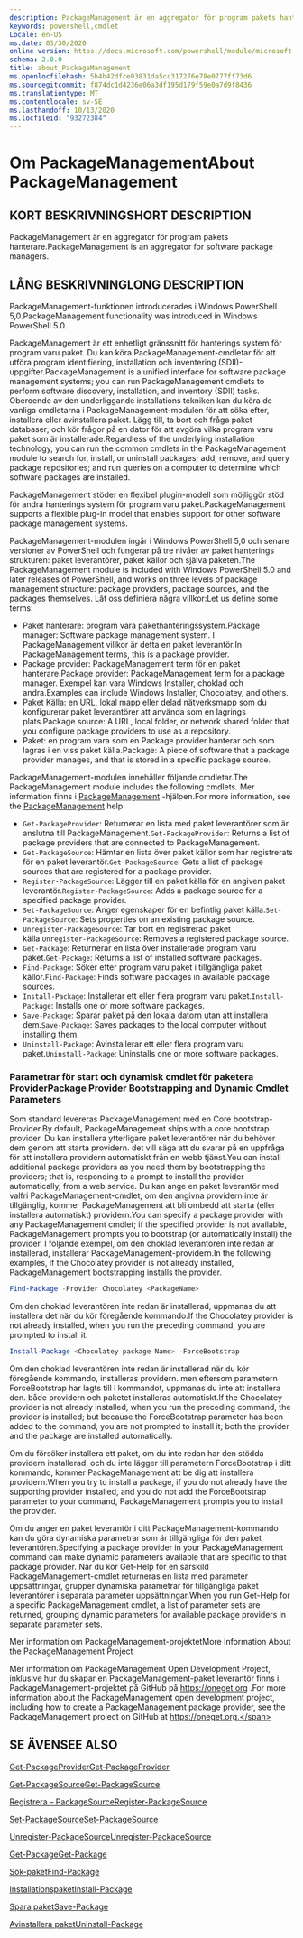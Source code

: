 ```yaml
---
description: PackageManagement är en aggregator för program pakets hanterare.
keywords: powershell,cmdlet
Locale: en-US
ms.date: 03/30/2020
online version: https://docs.microsoft.com/powershell/module/microsoft.powershell.core/about/about_packagemanagement?view=powershell-7&WT.mc_id=ps-gethelp
schema: 2.0.0
title: about_PackageManagement
ms.openlocfilehash: 5b4b42dfce03831da5cc317276e78e0777ff73d6
ms.sourcegitcommit: f874dc1d4236e06a3df195d179f59e0a7d9f8436
ms.translationtype: MT
ms.contentlocale: sv-SE
ms.lasthandoff: 10/13/2020
ms.locfileid: "93272384"
---
```

# <a name="about-packagemanagement"></a><span data-ttu-id="e6617-104">Om PackageManagement</span><span class="sxs-lookup"><span data-stu-id="e6617-104">About PackageManagement</span></span>

## <a name="short-description"></a><span data-ttu-id="e6617-105">KORT BESKRIVNING</span><span class="sxs-lookup"><span data-stu-id="e6617-105">SHORT DESCRIPTION</span></span>
<span data-ttu-id="e6617-106">PackageManagement är en aggregator för program pakets hanterare.</span><span class="sxs-lookup"><span data-stu-id="e6617-106">PackageManagement is an aggregator for software package managers.</span></span>

## <a name="long-description"></a><span data-ttu-id="e6617-107">LÅNG BESKRIVNING</span><span class="sxs-lookup"><span data-stu-id="e6617-107">LONG DESCRIPTION</span></span>

<span data-ttu-id="e6617-108">PackageManagement-funktionen introducerades i Windows PowerShell 5,0.</span><span class="sxs-lookup"><span data-stu-id="e6617-108">PackageManagement functionality was introduced in Windows PowerShell 5.0.</span></span>

<span data-ttu-id="e6617-109">PackageManagement är ett enhetligt gränssnitt för hanterings system för program varu paket. Du kan köra PackageManagement-cmdletar för att utföra program identifiering, installation och inventering (SDII)-uppgifter.</span><span class="sxs-lookup"><span data-stu-id="e6617-109">PackageManagement is a unified interface for software package management systems; you can run PackageManagement cmdlets to perform software discovery, installation, and inventory (SDII) tasks.</span></span> <span data-ttu-id="e6617-110">Oberoende av den underliggande installations tekniken kan du köra de vanliga cmdletarna i PackageManagement-modulen för att söka efter, installera eller avinstallera paket. Lägg till, ta bort och fråga paket databaser; och kör frågor på en dator för att avgöra vilka program varu paket som är installerade.</span><span class="sxs-lookup"><span data-stu-id="e6617-110">Regardless of the underlying installation technology, you can run the common cmdlets in the PackageManagement module to search for, install, or uninstall packages; add, remove, and query package repositories; and run queries on a computer to determine which software packages are installed.</span></span>

<span data-ttu-id="e6617-111">PackageManagement stöder en flexibel plugin-modell som möjliggör stöd för andra hanterings system för program varu paket.</span><span class="sxs-lookup"><span data-stu-id="e6617-111">PackageManagement supports a flexible plug-in model that enables support for other software package management systems.</span></span>

<span data-ttu-id="e6617-112">PackageManagement-modulen ingår i Windows PowerShell 5,0 och senare versioner av PowerShell och fungerar på tre nivåer av paket hanterings strukturen: paket leverantörer, paket källor och själva paketen.</span><span class="sxs-lookup"><span data-stu-id="e6617-112">The PackageManagement module is included with Windows PowerShell 5.0 and later releases of PowerShell, and works on three levels of package management structure: package providers, package sources, and the packages themselves.</span></span> <span data-ttu-id="e6617-113">Låt oss definiera några villkor:</span><span class="sxs-lookup"><span data-stu-id="e6617-113">Let us define some terms:</span></span>

- <span data-ttu-id="e6617-114">Paket hanterare: program vara pakethanteringssystem.</span><span class="sxs-lookup"><span data-stu-id="e6617-114">Package manager: Software package management system.</span></span> <span data-ttu-id="e6617-115">I PackageManagement villkor är detta en paket leverantör.</span><span class="sxs-lookup"><span data-stu-id="e6617-115">In PackageManagement terms, this is a package provider.</span></span>
- <span data-ttu-id="e6617-116">Package provider: PackageManagement term för en paket hanterare.</span><span class="sxs-lookup"><span data-stu-id="e6617-116">Package provider: PackageManagement term for a package manager.</span></span> <span data-ttu-id="e6617-117">Exempel kan vara Windows Installer, choklad och andra.</span><span class="sxs-lookup"><span data-stu-id="e6617-117">Examples can include Windows Installer, Chocolatey, and others.</span></span>
- <span data-ttu-id="e6617-118">Paket Källa: en URL, lokal mapp eller delad nätverksmapp som du konfigurerar paket leverantörer att använda som en lagrings plats.</span><span class="sxs-lookup"><span data-stu-id="e6617-118">Package source: A URL, local folder, or network shared folder that you configure package providers to use as a repository.</span></span>
- <span data-ttu-id="e6617-119">Paket: en program vara som en Package provider hanterar och som lagras i en viss paket källa.</span><span class="sxs-lookup"><span data-stu-id="e6617-119">Package: A piece of software that a package provider manages, and that is stored in a specific package source.</span></span>

<span data-ttu-id="e6617-120">PackageManagement-modulen innehåller följande cmdletar.</span><span class="sxs-lookup"><span data-stu-id="e6617-120">The PackageManagement module includes the following cmdlets.</span></span> <span data-ttu-id="e6617-121">Mer information finns i [PackageManagement](/powershell/module/packagemanagement) -hjälpen.</span><span class="sxs-lookup"><span data-stu-id="e6617-121">For more information, see the [PackageManagement](/powershell/module/packagemanagement) help.</span></span>

- <span data-ttu-id="e6617-122">`Get-PackageProvider`: Returnerar en lista med paket leverantörer som är anslutna till PackageManagement.</span><span class="sxs-lookup"><span data-stu-id="e6617-122">`Get-PackageProvider`: Returns a list of package providers that are  connected to PackageManagement.</span></span>
- <span data-ttu-id="e6617-123">`Get-PackageSource`: Hämtar en lista över paket källor som har registrerats för en paket leverantör.</span><span class="sxs-lookup"><span data-stu-id="e6617-123">`Get-PackageSource`: Gets a list of package sources that are registered for a package provider.</span></span>
- <span data-ttu-id="e6617-124">`Register-PackageSource`: Lägger till en paket källa för en angiven paket leverantör.</span><span class="sxs-lookup"><span data-stu-id="e6617-124">`Register-PackageSource`: Adds a package source for a specified package provider.</span></span>
- <span data-ttu-id="e6617-125">`Set-PackageSource`: Anger egenskaper för en befintlig paket källa.</span><span class="sxs-lookup"><span data-stu-id="e6617-125">`Set-PackageSource`: Sets properties on an existing package source.</span></span>
- <span data-ttu-id="e6617-126">`Unregister-PackageSource`: Tar bort en registrerad paket källa.</span><span class="sxs-lookup"><span data-stu-id="e6617-126">`Unregister-PackageSource`: Removes a registered package source.</span></span>
- <span data-ttu-id="e6617-127">`Get-Package`: Returnerar en lista över installerade program varu paket.</span><span class="sxs-lookup"><span data-stu-id="e6617-127">`Get-Package`: Returns a list of installed software packages.</span></span>
- <span data-ttu-id="e6617-128">`Find-Package`: Söker efter program varu paket i tillgängliga paket källor.</span><span class="sxs-lookup"><span data-stu-id="e6617-128">`Find-Package`: Finds software packages in available package sources.</span></span>
- <span data-ttu-id="e6617-129">`Install-Package`: Installerar ett eller flera program varu paket.</span><span class="sxs-lookup"><span data-stu-id="e6617-129">`Install-Package`: Installs one or more software packages.</span></span>
- <span data-ttu-id="e6617-130">`Save-Package`: Sparar paket på den lokala datorn utan att installera dem.</span><span class="sxs-lookup"><span data-stu-id="e6617-130">`Save-Package`: Saves packages to the local computer without installing them.</span></span>
- <span data-ttu-id="e6617-131">`Uninstall-Package`: Avinstallerar ett eller flera program varu paket.</span><span class="sxs-lookup"><span data-stu-id="e6617-131">`Uninstall-Package`: Uninstalls one or more software packages.</span></span>

### <a name="package-provider-bootstrapping-and-dynamic-cmdlet-parameters"></a><span data-ttu-id="e6617-132">Parametrar för start och dynamisk cmdlet för paketera Provider</span><span class="sxs-lookup"><span data-stu-id="e6617-132">Package Provider Bootstrapping and Dynamic Cmdlet Parameters</span></span>

<span data-ttu-id="e6617-133">Som standard levereras PackageManagement med en Core bootstrap-Provider.</span><span class="sxs-lookup"><span data-stu-id="e6617-133">By default, PackageManagement ships with a core bootstrap provider.</span></span> <span data-ttu-id="e6617-134">Du kan installera ytterligare paket leverantörer när du behöver dem genom att starta providern. det vill säga att du svarar på en uppfråga för att installera providern automatiskt från en webb tjänst.</span><span class="sxs-lookup"><span data-stu-id="e6617-134">You can install additional package providers as you need them by bootstrapping the providers; that is, responding to a prompt to install the provider automatically, from a web service.</span></span> <span data-ttu-id="e6617-135">Du kan ange en paket leverantör med valfri PackageManagement-cmdlet; om den angivna providern inte är tillgänglig, kommer PackageManagement att bli ombedd att starta (eller installera automatiskt) providern.</span><span class="sxs-lookup"><span data-stu-id="e6617-135">You can specify a package provider with any PackageManagement cmdlet; if the specified provider is not available, PackageManagement prompts you to bootstrap (or automatically install) the provider.</span></span> <span data-ttu-id="e6617-136">I följande exempel, om den choklad leverantören inte redan är installerad, installerar PackageManagement-providern.</span><span class="sxs-lookup"><span data-stu-id="e6617-136">In the following examples, if the Chocolatey provider is not already installed, PackageManagement bootstrapping installs the provider.</span></span>

```powershell
Find-Package -Provider Chocolatey <PackageName>
```

<span data-ttu-id="e6617-137">Om den choklad leverantören inte redan är installerad, uppmanas du att installera det när du kör föregående kommando.</span><span class="sxs-lookup"><span data-stu-id="e6617-137">If the Chocolatey provider is not already installed, when you run the preceding command, you are prompted to install it.</span></span>

```powershell
Install-Package <Chocolatey package Name> -ForceBootstrap
```

<span data-ttu-id="e6617-138">Om den choklad leverantören inte redan är installerad när du kör föregående kommando, installeras providern. men eftersom parametern ForceBootstrap har lagts till i kommandot, uppmanas du inte att installera den. både providern och paketet installeras automatiskt.</span><span class="sxs-lookup"><span data-stu-id="e6617-138">If the Chocolatey provider is not already installed, when you run the preceding command, the provider is installed; but because the ForceBootstrap parameter has been added to the command, you are not prompted to install it; both the provider and the package are installed automatically.</span></span>

<span data-ttu-id="e6617-139">Om du försöker installera ett paket, om du inte redan har den stödda providern installerad, och du inte lägger till parametern ForceBootstrap i ditt kommando, kommer PackageManagement att be dig att installera providern.</span><span class="sxs-lookup"><span data-stu-id="e6617-139">When you try to install a package, if you do not already have the supporting provider installed, and you do not add the ForceBootstrap parameter to your command, PackageManagement prompts you to install the provider.</span></span>

<span data-ttu-id="e6617-140">Om du anger en paket leverantör i ditt PackageManagement-kommando kan du göra dynamiska parametrar som är tillgängliga för den paket leverantören.</span><span class="sxs-lookup"><span data-stu-id="e6617-140">Specifying a package provider in your PackageManagement command can make dynamic parameters available that are specific to that package provider.</span></span> <span data-ttu-id="e6617-141">När du kör Get-Help för en särskild PackageManagement-cmdlet returneras en lista med parameter uppsättningar, grupper dynamiska parametrar för tillgängliga paket leverantörer i separata parameter uppsättningar.</span><span class="sxs-lookup"><span data-stu-id="e6617-141">When you run Get-Help for a specific PackageManagement cmdlet, a list of parameter sets are returned, grouping dynamic parameters for available package providers in separate parameter sets.</span></span>

<span data-ttu-id="e6617-142">Mer information om PackageManagement-projektet</span><span class="sxs-lookup"><span data-stu-id="e6617-142">More Information About the PackageManagement Project</span></span>

<span data-ttu-id="e6617-143">Mer information om PackageManagement Open Development Project, inklusive hur du skapar en PackageManagement-paket leverantör finns i PackageManagement-projektet på GitHub på https://oneget.org .</span><span class="sxs-lookup"><span data-stu-id="e6617-143">For more information about the PackageManagement open development project, including how to create a PackageManagement package provider, see the PackageManagement project on GitHub at https://oneget.org.</span></span>

## <a name="see-also"></a><span data-ttu-id="e6617-144">SE ÄVEN</span><span class="sxs-lookup"><span data-stu-id="e6617-144">SEE ALSO</span></span>

[<span data-ttu-id="e6617-145">Get-PackageProvider</span><span class="sxs-lookup"><span data-stu-id="e6617-145">Get-PackageProvider</span></span>](xref:PackageManagement.Get-PackageProvider)

[<span data-ttu-id="e6617-146">Get-PackageSource</span><span class="sxs-lookup"><span data-stu-id="e6617-146">Get-PackageSource</span></span>](xref:PackageManagement.Get-PackageSource)

[<span data-ttu-id="e6617-147">Registrera – PackageSource</span><span class="sxs-lookup"><span data-stu-id="e6617-147">Register-PackageSource</span></span>](xref:PackageManagement.Register-PackageSource)

[<span data-ttu-id="e6617-148">Set-PackageSource</span><span class="sxs-lookup"><span data-stu-id="e6617-148">Set-PackageSource</span></span>](xref:PackageManagement.Set-PackageSource)

[<span data-ttu-id="e6617-149">Unregister-PackageSource</span><span class="sxs-lookup"><span data-stu-id="e6617-149">Unregister-PackageSource</span></span>](xref:PackageManagement.Unregister-PackageSource)

[<span data-ttu-id="e6617-150">Get-Package</span><span class="sxs-lookup"><span data-stu-id="e6617-150">Get-Package</span></span>](xref:PackageManagement.Get-Package)

[<span data-ttu-id="e6617-151">Sök-paket</span><span class="sxs-lookup"><span data-stu-id="e6617-151">Find-Package</span></span>](xref:PackageManagement.Find-Package)

[<span data-ttu-id="e6617-152">Installationspaket</span><span class="sxs-lookup"><span data-stu-id="e6617-152">Install-Package</span></span>](xref:PackageManagement.Install-Package)

[<span data-ttu-id="e6617-153">Spara paket</span><span class="sxs-lookup"><span data-stu-id="e6617-153">Save-Package</span></span>](xref:PackageManagement.Save-Package)

[<span data-ttu-id="e6617-154">Avinstallera paket</span><span class="sxs-lookup"><span data-stu-id="e6617-154">Uninstall-Package</span></span>](xref:PackageManagement.Uninstall-Package)
